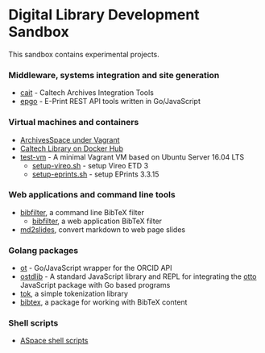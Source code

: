 # Digital Library Development Sandbox

This sandbox contains experimental projects.

### Middleware, systems integration and site generation

+ [cait](https://github.com/caltechlibrary/cait) - Caltech Archives Integration Tools
+ [epgo](https://github.com/caltechlibrary/epgo) - E-Print REST API tools written in Go/JavaScript


### Virtual machines and containers

+ [ArchivesSpace under Vagrant](https://github.com/caltechlibrary/archivesspace_vagrant)
+ [Caltech Library on Docker Hub](https://hub.docker.com/u/caltechlibrary)
+ [test-vm](https://github.com/caltechlibrary/test-vm) - A minimal Vagrant VM based on Ubuntu Server 16.04 LTS
    + [setup-vireo.sh](https://raw.githubusercontent.com/caltechlibrary/test-vm/master/setup-vireo.sh) - setup Vireo ETD 3
    + [setup-eprints.sh](https://raw.githubusercontent.com/caltechlibrary/test-vm/master/setup-eprints.sh) - setup EPrints 3.3.15


### Web applications and command line tools

+ [bibfilter](https://caltechlibrary.github.io/bibtex), a command line BibTeX filter
    + [bibfilter](https://caltechlibrary.github.io/bibtex/webapp), a web application BibTeX filter
+ [md2slides](https://caltechlibrary.github.io/md2slides), convert markdown to web page slides


### Golang packages

+ [ot](https://github.com/caltechlibrary/ot) - Go/JavaScript wrapper for the ORCID API
+ [ostdlib](https://github.com/caltechlibrary/ostdlib) - A standard JavaScript library and REPL for integrating the [otto](https://github.com/robertkrimen/otto) JavaScript package with Go based programs
+ [tok](https://github.com/caltechlibrary/tok), a simple tokenization library
+ [bibtex](https://github.com/caltechlibrary/bibtex), a package for working with BibTeX content


### Shell scripts

+ [ASpace shell scripts](https://github.com/caltechlibrary/aspace-shell-scripts)


